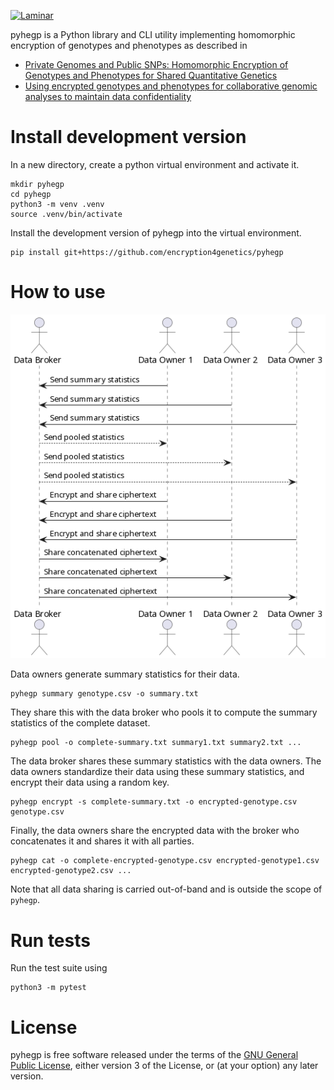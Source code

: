 [![Laminar](https://ci.systemreboot.net/badge/pyhegp.svg)](https://ci.systemreboot.net/jobs/pyhegp)

pyhegp is a Python library and CLI utility implementing homomorphic encryption of genotypes and phenotypes as described in
- [Private Genomes and Public SNPs: Homomorphic Encryption of Genotypes and Phenotypes for Shared Quantitative Genetics](https://academic.oup.com/genetics/article/215/2/359/5930450)
- [Using encrypted genotypes and phenotypes for collaborative genomic analyses to maintain data confidentiality](https://academic.oup.com/genetics/article/226/3/iyad210/7470728)

# Install development version

In a new directory, create a python virtual environment and activate it.
```
mkdir pyhegp
cd pyhegp
python3 -m venv .venv
source .venv/bin/activate
```
Install the development version of pyhegp into the virtual environment.
```
pip install git+https://github.com/encryption4genetics/pyhegp
```

# How to use

![Workflow](doc/workflow.png)

Data owners generate summary statistics for their data.
```
pyhegp summary genotype.csv -o summary.txt
```
They share this with the data broker who pools it to compute the summary statistics of the complete dataset.
```
pyhegp pool -o complete-summary.txt summary1.txt summary2.txt ...
```
The data broker shares these summary statistics with the data owners. The data owners standardize their data using these summary statistics, and encrypt their data using a random key.
```
pyhegp encrypt -s complete-summary.txt -o encrypted-genotype.csv genotype.csv
```
Finally, the data owners share the encrypted data with the broker who concatenates it and shares it with all parties.
```
pyhegp cat -o complete-encrypted-genotype.csv encrypted-genotype1.csv encrypted-genotype2.csv ...
```
Note that all data sharing is carried out-of-band and is outside the scope of `pyhegp`.

# Run tests

Run the test suite using
```
python3 -m pytest
```

# License

pyhegp is free software released under the terms of the [GNU General Public License](https://www.gnu.org/licenses/gpl.html), either version 3 of the License, or (at your option) any later version.

